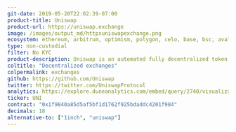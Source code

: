 ```yaml
---
git-date: 2019-05-20T22:02:39-07:00
product-title: Uniswap
product-url: https://uniswap.exchange
image: /images/output_md/httpsuniswapexchange.png
ecosystem: ethereum, arbitrum, optimism, polygon, celo, base, bsc, avalanche, boba, zksync era, rootstock, moonbeam
type: non-custodial
filter: No KYC
product-description: Uniswap is an automated fully decentralized token exchange on Ethereum. [Uniswap Explained - In-Depth DeFi Guide](/uniswap-explained). [Uniswap Alternatives](/uniswap-alternatives).
coltitle: "Decentralized exchanges"
colpermalink: exchanges
github: https://github.com/Uniswap
twitter: https://twitter.com/UniswapProtocol
analytics: https://explore.duneanalytics.com/embed/query/2740/visualization/5532?api_key=V2lWvHRsdEdMsQaqUvQPrftxQ4J3uliNTpNCWxkO
ticker: UNI
contract: "0x1f9840a85d5af5bf1d1762f925bdaddc4201f984"
decimals: 18
alternative-to: ["1inch", "uniswap"]
---
```

